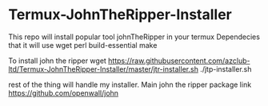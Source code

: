 # Termux-JohnTheRipper-Installer
This repo will install popular tool johnTheRipper in your termux 
Dependecies that it will use 
  wget
  perl
  build-essential
  make

To install john the ripper 
  wget https://raw.githubusercontent.com/azclub-ltd/Termux-JohnTheRipper-Installer/master/jtr-installer.sh
  ./jtp-installer.sh

rest of the thing will handle my installer.
Main john the ripper package link https://github.com/openwall/john
